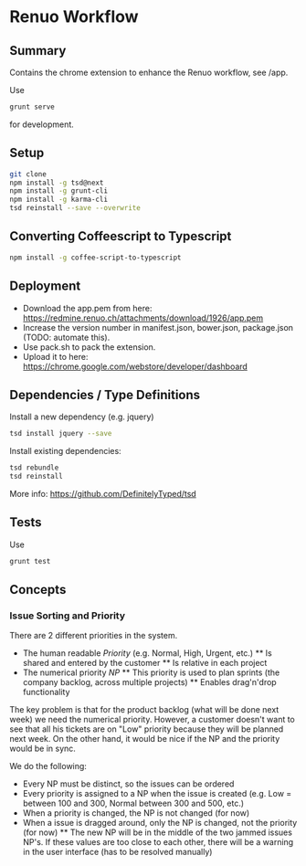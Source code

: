 # Renuo Workflow

## Summary

Contains the chrome extension to enhance the Renuo workflow, see /app.

Use

```sh
grunt serve
```

for development.

## Setup

```sh
git clone
npm install -g tsd@next
npm install -g grunt-cli
npm install -g karma-cli
tsd reinstall --save --overwrite
```

## Converting Coffeescript to Typescript

```sh
npm install -g coffee-script-to-typescript
```

## Deployment

* Download the app.pem from here: https://redmine.renuo.ch/attachments/download/1926/app.pem
* Increase the version number in manifest.json, bower.json, package.json (TODO: automate this).
* Use pack.sh to pack the extension.
* Upload it to here: https://chrome.google.com/webstore/developer/dashboard

## Dependencies / Type Definitions

Install a new dependency (e.g. jquery)

```sh
tsd install jquery --save
```

Install existing dependencies:

```sh
tsd rebundle
tsd reinstall
```

More info: https://github.com/DefinitelyTyped/tsd

## Tests

Use 

```sh
grunt test
```

## Concepts

### Issue Sorting and Priority

There are 2 different priorities in the system.

* The human readable *Priority* (e.g. Normal, High, Urgent, etc.)
** Is shared and entered by the customer
** Is relative in each project
* The numerical priority *NP* 
** This priority is used to plan sprints (the company backlog, across multiple projects)
** Enables drag'n'drop functionality

The key problem is that for the product backlog (what will be done next week) we need the numerical priority.
However, a customer doesn't want to see that all his tickets are on "Low" priority because they will be planned next
week. On the other hand, it would be nice if the NP and the priority would be in sync.

We do the following:

* Every NP must be distinct, so the issues can be ordered
* Every priority is assigned to a NP when the issue is created (e.g. Low = between 100 and 300, Normal between 300 and 
500, etc.)
* When a priority is changed, the NP is not changed (for now)
* When a issue is dragged around, only the NP is changed, not the priority (for now)
** The new NP will be in the middle of the two jammed issues NP's. If these values are too close to each other, there
will be a warning in the user interface (has to be resolved manually)
